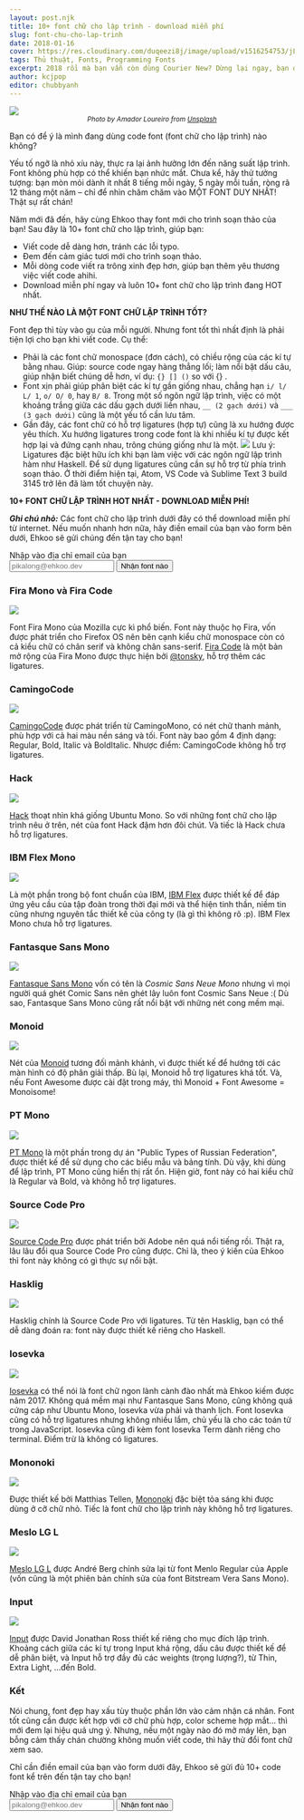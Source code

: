 ```yaml
---
layout: post.njk
title: 10+ font chữ cho lập trình - download miễn phí
slug: font-chu-cho-lap-trinh
date: 2018-01-16
cover: https://res.cloudinary.com/duqeezi8j/image/upload/v1516254753/jLxMOZg_egcfqa.jpg
tags: Thủ thuật, Fonts, Programming Fonts
excerpt: 2018 rồi mà bạn vẫn còn dùng Courier New? Dừng lại ngay, bạn đang làm khổ bản thân đấy. Hãy để Ehkoo giới thiệu 10+ code font "ngon bổ rẻ" cho đời lập trình viên của bạn.
author: kcjpop
editor: chubbyanh
---
```


![](https://res.cloudinary.com/duqeezi8j/image/upload/v1516254753/jLxMOZg_egcfqa.jpg)
<small style="text-align: center; display: block">_Photo by Amador Loureiro from [Unsplash](https://unsplash.com/photos/BVyNlchWqzs)_</small>

Bạn có để ý là mình đang dùng code font (font chữ cho lập trình) nào không?

Yếu tố ngỡ là nhỏ xíu này, thực ra lại ảnh hưởng lớn đến năng suất lập trình. Font không phù hợp có thể khiến bạn nhức mắt. Chưa kể, hãy thử tưởng tượng: bạn mòn mỏi dành ít nhất 8 tiếng mỗi ngày, 5 ngày mỗi tuần, ròng rã 12 tháng một năm – chỉ để nhìn chăm chăm vào MỘT FONT DUY NHẤT! Thật sự rất chán!

Năm mới đã đến, hãy cùng Ehkoo thay font mới cho trình soạn thảo của bạn! Sau đây là 10+ font chữ cho lập trình, giúp bạn:

* Viết code dễ dàng hơn, tránh các lỗi typo.
* Đem đến cảm giác tươi mới cho trình soạn thảo.
* Mỗi dòng code viết ra trông xinh đẹp hơn, giúp bạn thêm yêu thương việc viết code ahihi.
* Download miễn phí ngay và luôn 10+ font chữ cho lập trình đang HOT nhất.

**NHƯ THẾ NÀO LÀ MỘT FONT CHỮ LẬP TRÌNH TỐT?**

Font đẹp thì tùy vào gu của mỗi người. Nhưng font tốt thì nhất định là phải tiện lợi cho bạn khi viết code. Cụ thể:

* Phải là các font chữ monospace (đơn cách), có chiều rộng của các kí tự bằng nhau. Giúp: source code ngay hàng thẳng lối; làm nổi bật dấu câu, giúp nhận biết chúng dễ hơn, ví dụ: `{} [] ()` so với {} []().
* Font xịn phải giúp phân biệt các kí tự gần giống nhau, chẳng hạn `i/ l/ L/ 1`, `o/ O/ 0`, hay `B/ 8`. Trong một số ngôn ngữ lập trình, việc có một khoảng trắng giữa các dấu gạch dưới liền nhau, `__ (2 gạch dưới)` và `___ (3 gạch dưới)` cũng là một yếu tố cần lưu tâm.
* Gần đây, các font chữ có hỗ trợ ligatures (hợp tự) cũng là xu hướng được yêu thích. Xu hướng ligatures trong code font là khi nhiều kí tự được kết hợp lại và đứng cạnh nhau, trông chúng giống như là một.
![](https://res.cloudinary.com/duqeezi8j/image/upload/v1516246506/ligatures_wmh7ij.gif)
Lưu ý: Ligatures đặc biệt hữu ích khi bạn làm việc với các ngôn ngữ lập trình hàm như Haskell. Để sử dụng ligatures cũng cần sự hỗ trợ từ phía trình soạn thảo. Ở thời điểm hiện tại, Atom, VS Code và Sublime Text 3 build 3145 trở lên đã làm tốt chuyện này.

**10+ FONT CHỮ LẬP TRÌNH HOT NHẤT - DOWNLOAD MIỄN PHÍ!**

**_Ghi chú nhỏ:_** Các font chữ cho lập trình dưới đây có thể download miễn phí từ internet. Nếu muốn nhanh hơn nữa, hãy điền email của bạn vào form bên dưới, Ehkoo sẽ gửi chúng đến tận tay cho bạn!

<!-- Begin MailChimp Signup Form -->
<div class="bg-light-gray br2 pa3 ma3 mw6 center">
  <form action="https://ehkoo.us16.list-manage.com/subscribe/post?u=f879261eee9d626d9247f34d2&amp;id=729bd10e61" method="post" name="mc-embedded-subscribe-form" class="validate" novalidate>
    <label for="mce-EMAIL" class="f4 fw6 dark-blue lh-copy">Nhập vào địa chỉ email của bạn</label>
    <div style="position: absolute; left: -5000px;" aria-hidden="true"><input type="text" name="b_f879261eee9d626d9247f34d2_729bd10e61" tabindex="-1" value=""></div>
    <div class="flex flex-column flex-row-ns w-100 justify-between mt3">
      <input type="email" value="" name="EMAIL" placeholder="pikalong@ehkoo.dev" id="mce-EMAIL" class="flex-1 bn pa2 bg-white monospace f5 outline-0 mb2 mb0-ns" required>
      <input type="submit" value="Nhận font nào" name="subscribe" id="mc-embedded-subscribe" class="bg-orange white bn tracked f6 fw6 br1 pv2 pointer">
    </div>
  </form>
</div>
<!--End mc_embed_signup-->

### Fira Mono và Fira Code

![](https://res.cloudinary.com/duqeezi8j/image/upload/v1516249171/color_lnx40z.png)

Font Fira Mono của Mozilla cực kì phổ biến. Font này thuộc họ Fira, vốn được phát triển cho Firefox OS nên bên cạnh kiểu chữ monospace còn có cả kiểu chữ có chân serif và không chân sans-serif.
[Fira Code](https://github.com/tonsky/FiraCode) là một bản mở rộng của Fira Mono được thực hiện bởi [@tonsky](https://github.com/tonsky), hỗ trợ thêm các ligatures.

### CamingoCode

![](https://res.cloudinary.com/duqeezi8j/image/upload/v1516249066/color_chk28i.png)

[CamingoCode](http://www.janfromm.de/typefaces/camingomono/camingocode/) được phát triển từ CamingoMono, có nét chữ thanh mảnh, phù hợp với cả hai màu nền sáng và tối. Font này bao gồm 4 định dạng: Regular, Bold, Italic và BoldItalic.
Nhược điểm: CamingoCode không hỗ trợ ligatures.

### Hack

![](https://res.cloudinary.com/duqeezi8j/image/upload/v1516249506/color_fyswuj.png)

[Hack](https://sourcefoundry.org/hack/) thoạt nhìn khá giống Ubuntu Mono. So với những font chữ cho lập trình nêu ở trên, nét của font Hack đậm hơn đôi chút.
Và tiếc là Hack chưa hỗ trợ ligatures.

### IBM Flex Mono

![](https://res.cloudinary.com/duqeezi8j/image/upload/v1516249663/color_uudmbg.png)

Là một phần trong bộ font chuẩn của IBM, [IBM Flex](https://github.com/IBM/plex) được thiết kế để đáp ứng yêu cầu của tập đoàn trong thời đại mới và thể hiện tinh thần, niềm tin cũng nhưng nguyên tắc thiết kế của công ty (là gì thì không rõ :p). IBM Flex Mono chưa hỗ trợ ligatures.

### Fantasque Sans Mono

![](https://res.cloudinary.com/duqeezi8j/image/upload/v1516249764/color_jbbzrq.png)

[Fantasque Sans Mono](https://github.com/belluzj/fantasque-sans) vốn có tên là _Cosmic Sans Neue Mono_ nhưng vì mọi người quá ghét Comic Sans nên ghét lây luôn font Cosmic Sans Neue :( Dù sao, Fantasque Sans Mono cũng rất nổi bật với những nét cong mềm mại.

### Monoid

![](https://res.cloudinary.com/duqeezi8j/image/upload/v1516251711/color_l3mc6u.png)

Nét của [Monoid](http://larsenwork.com/monoid/) tương đối mảnh khảnh, vì được thiết kế để hướng tới các màn hình có độ phân giải thấp. Bù lại, Monoid hỗ trợ ligatures khá tốt.
Và, nếu Font Awesome được cài đặt trong máy, thì Monoid + Font Awesome = Monoisome!

### PT Mono

![](https://res.cloudinary.com/duqeezi8j/image/upload/v1516251824/color_hnrbgv.png)

[PT Mono](https://www.paratype.com/public/) là một phần trong dự án "Public Types of Russian Federation", được thiết kế để sử dụng cho các biểu mẫu và bảng tính. Dù vậy, khi dùng để lập trình, PT Mono cũng hiển thị rất ổn. Hiện giờ, font này có hai kiểu chữ là Regular và Bold, và không hỗ trợ ligatures.

### Source Code Pro

![](https://res.cloudinary.com/duqeezi8j/image/upload/v1516251879/color_gqhja7.png)

[Source Code Pro](https://adobe-fonts.github.io/source-code-pro/) được phát triển bởi Adobe nên quá nổi tiếng rồi.
Thật ra, lâu lâu đổi qua Source Code Pro cũng được. Chỉ là, theo ý kiến của Ehkoo thì font này không có gì thực sự nổi bật.

### Hasklig

![](https://res.cloudinary.com/duqeezi8j/image/upload/v1516251939/color_fh9zu9.png)

Hasklig chính là Source Code Pro với ligatures. Từ tên Hasklig, bạn có thể dễ dàng đoán ra: font này được thiết kế riêng cho Haskell.

### Iosevka

![](https://res.cloudinary.com/duqeezi8j/image/upload/v1516251992/color_ntyvyy.png)

[Iosevka](https://be5invis.github.io/Iosevka/) có thể nói là font chữ ngon lành cành đào nhất mà Ehkoo kiếm được năm 2017. Không quá mềm mại như Fantasque Sans Mono, cũng không quá cứng cáp như Ubuntu Mono, Iosevka vừa phải và thanh lịch. Font Iosevka cũng có hỗ trợ ligatures nhưng không nhiều lắm, chủ yếu là cho các toán tử trong JavaScript.
Iosevka cũng đi kèm font Iosevka Term dành riêng cho terminal. Điểm trừ là không có ligatures.

### Mononoki

![](https://res.cloudinary.com/duqeezi8j/image/upload/v1516252042/color_qzgxut.png)

Được thiết kế bởi Matthias Tellen, [Mononoki](https://github.com/madmalik/mononoki/tree/master) đặc biệt tỏa sáng khi được dùng ở cỡ chữ nhỏ. Tiếc là font chữ cho lập trình này không hỗ trợ ligatures.

### Meslo LG L

![](https://res.cloudinary.com/duqeezi8j/image/upload/v1516252527/color_stdfyt.png)

[Meslo LG L](https://github.com/andreberg/Meslo-Font) được André Berg chỉnh sửa lại từ font Menlo Regular của Apple (vốn cũng là một phiên bản chỉnh sửa của font Bitstream Vera Sans Mono).

### Input

![](https://res.cloudinary.com/duqeezi8j/image/upload/v1516252328/color_nzpwan.png)

[Input](http://input.fontbureau.com/) được David Jonathan Ross thiết kế riêng cho mục đích lập trình. Khoảng cách giữa các kí tự trong Input khá rộng, dấu câu được thiết kế để dễ phân biệt, và Input hỗ trợ đầy đủ các weights (trọng lượng?), từ Thin, Extra Light, …đến Bold.

### Kết

Nói chung, font đẹp hay xấu tùy thuộc phần lớn vào cảm nhận cá nhân. Font tốt cũng cần được kết hợp với cỡ chữ phù hợp, color scheme hợp mắt… thì mới đem lại hiệu quả ưng ý. Nhưng, nếu một ngày nào đó mở máy lên, bạn bỗng cảm thấy chán chường không muốn viết code, thì hãy thử đổi font chữ xem sao.

Chỉ cần điền email của bạn vào form dưới đây, Ehkoo sẽ gửi đủ 10+ code font kể trên đến tận tay cho bạn!

<!-- Begin MailChimp Signup Form -->
<div class="bg-light-gray br2 pa3 ma3 mw6 center">
  <form action="https://ehkoo.us16.list-manage.com/subscribe/post?u=f879261eee9d626d9247f34d2&amp;id=729bd10e61" method="post" name="mc-embedded-subscribe-form" class="validate" novalidate>
    <label for="mce-EMAIL" class="f4 fw6 dark-blue lh-copy">Nhập vào địa chỉ email của bạn</label>
    <div style="position: absolute; left: -5000px;" aria-hidden="true"><input type="text" name="b_f879261eee9d626d9247f34d2_729bd10e61" tabindex="-1" value=""></div>
    <div class="flex flex-column flex-row-ns w-100 justify-between mt3">
      <input type="email" value="" name="EMAIL" placeholder="pikalong@ehkoo.dev" id="mce-EMAIL" class="flex-1 bn pa2 bg-white monospace f5 outline-0 mb2 mb0-ns" required>
      <input type="submit" value="Nhận font nào" name="subscribe" id="mc-embedded-subscribe" class="bg-orange white bn tracked f6 fw6 br1 pv2 pointer">
    </div>
  </form>
</div>
<!--End mc_embed_signup-->
